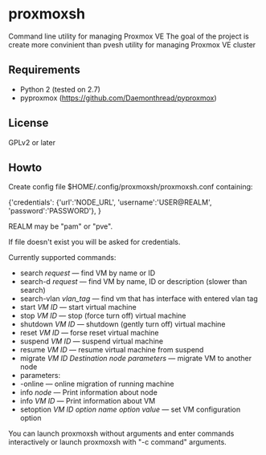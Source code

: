 # proxmoxsh
Command line utility for managing Proxmox VE
The goal of the project is create more convinient than pvesh utility for managing Proxmox VE cluster
## Requirements
* Python 2 (tested on 2.7)
* pyproxmox (https://github.com/Daemonthread/pyproxmox)

## License
GPLv2 or later

## Howto
Create config file $HOME/.config/proxmoxsh/proxmoxsh.conf containing:

{'credentials':
 {'url':'NODE_URL',
  'username':'USER@REALM',
  'password':'PASSWORD'},
}

REALM may be "pam" or "pve".

If file doesn't exist you will be asked for credentials.

Currently supported commands:
* search *request* — find VM by name or ID
* search-d *request* — find VM by name, ID or description (slower than search)
* search-vlan *vlan_tag* — find vm that has interface with entered vlan tag 
* start *VM ID* — start virtual machine
* stop *VM ID* — stop (force turn off) virtual machine
* shutdown *VM ID* — shutdown (gently turn off) virtual machine
* reset *VM ID* — forse reset virtual machine
* suspend *VM ID* — suspend virtual machine
* resume *VM ID* — resume virtual machine from suspend
* migrate *VM ID* *Destination node* *parameters* — migrate VM to another node
 *  parameters:
 * -online — online migration of running machine
* info *node* — Print information about node
* info *VM ID* — Print information about VM
* setoption *VM ID* *option name* *option value*  — set VM configuration option

You can launch proxmoxsh without arguments and enter commands interactively or launch proxmoxsh with "-c command" arguments.
